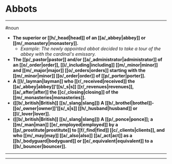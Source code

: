# Abbots
---
#noun
- **The superior or [[h/_head|head]] of an [[a/_abbey|abbey]] or [[m/_monastery|monastery]].**
	- _Example: The newly appointed abbot decided to take a tour of the abbey with the cardinal's emissary._
- **The [[p/_pastor|pastor]] and/or [[a/_administrator|administrator]] of an [[o/_order|order]], [[i/_including|including]] [[m/_minor|minor]] and [[m/_major|major]] [[o/_orders|orders]] starting with the [[m/_minor|minor]] [[o/_order|order]] of [[p/_porter|porter]].**
- **A [[l/_layman|layman]] who [[r/_received|received]] the [[a/_abbey|abbey]]'[[s/_s|s]] [[r/_revenues|revenues]], [[a/_after|after]] the [[c/_closing|closing]] of the [[m/_monasteries|monasteries]].**
- **([[b/_british|British]] [[s/_slang|slang]]) A [[b/_brothel|brothel]]-[[o/_owner|owner]]'[[s/_s|s]] [[h/_husband|husband]] or [[l/_lover|lover]].**
- **([[b/_british|British]] [[s/_slang|slang]]) A [[p/_ponce|ponce]]; a [[m/_man|man]] [[e/_employed|employed]] by a [[p/_prostitute|prostitute]] to [[f/_find|find]] [[c/_clients|clients]], and who [[m/_may|may]] [[a/_also|also]] [[a/_act|act]] as a [[b/_bodyguard|bodyguard]] or [[e/_equivalent|equivalent]] to a [[b/_bouncer|bouncer]].**
---
---
